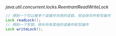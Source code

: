 *java.util.concurrent.locks.ReentrantReadWriteLock*
```java
// 得到一个可以被多个读操作共用的读锁，但会排斥所有写操作
Lock readLock();
// 得到一个写锁，排斥所有其他的读操作和写操作
Lock writeLock();
```